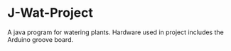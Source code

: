 # J-Wat-Project
A java program for watering plants. Hardware used in project includes the Arduino groove board.
